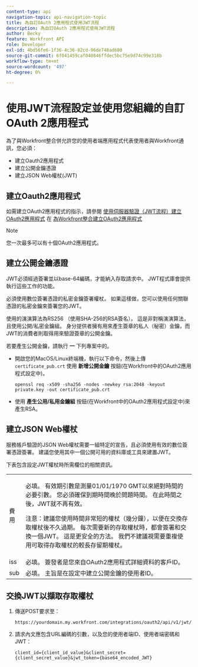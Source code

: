 ```yaml
---
content-type: api
navigation-topic: api-navigation-topic
title: 為自訂OAuth 2應用程式使用JWT流程
description: 為自訂OAuth 2應用程式使用JWT流程
author: Becky
feature: Workfront API
role: Developer
exl-id: 4bd56fe6-1f36-4c36-82cd-96de748ad680
source-git-commit: 6f041459caf040846ffdec5bc75e9d74c99e318b
workflow-type: tm+mt
source-wordcount: '497'
ht-degree: 0%

---
```


# 使用JWT流程設定並使用您組織的自訂OAuth 2應用程式

為了與Workfront整合併允許您的使用者端應用程式代表使用者與Workfront通訊，您必須：

* 建立Oauth2應用程式
* 建立公開金鑰憑證
* 建立JSON Web權杖(JWT)

## 建立Oauth2應用程式

如需建立OAuth2應用程式的指示，請參閱 [使用伺服器驗證（JWT流程）建立OAuth2應用程式](../../administration-and-setup/configure-integrations/create-oauth-application.md#create2) 在 [為Workfront整合建立OAuth2應用程式](../../administration-and-setup/configure-integrations/create-oauth-application.md)

>[!NOTE]
>
>您一次最多可以有十個OAuth2應用程式。

## 建立公開金鑰憑證

JWT必須經過簽署並以base-64編碼，才能納入存取請求中。 JWT程式庫會提供執行這些工作的功能。

必須使用數位簽署憑證的私密金鑰簽署權杖。 如果這樣做，您可以使用任何關聯憑證的私密金鑰來簽署您的JWT。

使用的演演算法為RS256 （使用SHA-256的RSA簽名）。 這是非對稱演演算法，且使用公開/私密金鑰組。 身分提供者擁有用來產生簽章的私人（秘密）金鑰，而JWT的消費者則取得用來驗證簽章的公開金鑰。

若要產生公開金鑰，請執行 **一** 下列專案中的。

* 開啟您的MacOS/Linux終端機，執行以下命令，然後上傳 `certificate_pub.crt` 使用 **新增公開金鑰** 按鈕(在Workfront中的OAuth2應用程式設定中)。

  <!-- [Copy](javascript:void(0);) -->
  <pre><code>openssl req -x509 -sha256 -nodes -newkey rsa:2048 -keyout private.key -out certificate_pub.crt</code></pre>

* 使用 **產生公用/私用金鑰組** 按鈕(在Workfront中的OAuth2應用程式設定中)來產生RSA。

## 建立JSON Web權杖

服務帳戶驗證的JSON Web權杖需要一組特定的宣告，且必須使用有效的數位簽署憑證簽署。 建議您使用其中一個公開可用的資料庫或工具來建置JWT。

下表包含設定JWT權杖時所需欄位的相關資訊。

<table style="table-layout:auto"> 
 <col> 
 <col> 
 <tbody> 
  <tr> 
   <td role="rowheader">費用</td> 
   <td> <p>必填。 有效期引數是測量01/01/1970 GMT以來絕對時間的必要引數。 您必須確保到期時間晚於問題時間。 在此時間之後，JWT就不再有效。 </p> <p>注意：建議您使用時間非常短的權杖（幾分鐘），以便在交換存取權杖後不久過期。 每次需要新的存取權杖時，都會簽署和交換一個JWT。 這是更安全的方法。 我們不建議視需要重複使用可取得存取權杖的較長存留期權杖。</p> </td> 
  </tr> 
  <tr> 
   <td role="rowheader">iss</td> 
   <td>必填。 簽發者是您來自OAuth2應用程式詳細資料的客戶ID。</td> 
  </tr> 
  <tr> 
   <td role="rowheader">sub</td> 
   <td>必填。 主旨是在設定中建立公開金鑰的使用者ID。</td> 
  </tr> 
 </tbody> 
</table>

## 交換JWT以擷取存取權杖

1. 傳送POST要求至：

   <!-- [Copy](javascript:void(0);) -->
   <pre><code>https://yourdomain.my.workfront.com/integrations/oauth2/api/v1/jwt/exchange</code></pre>

1. 請求內文應包含URL編碼的引數，以及您的使用者端ID、使用者端密碼和JWT：

   <!-- [Copy](javascript:void(0);) -->
   <pre><code>client_id={client_id_value}&client_secret={client_secret_value}&jwt_token={base64_encoded_JWT}</code></pre>

 
